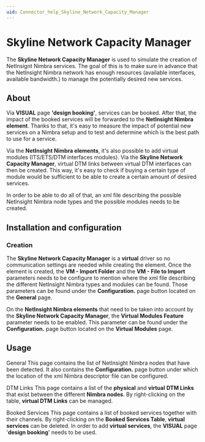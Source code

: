 ```yaml
---
uid: Connector_help_Skyline_Network_Capacity_Manager
---
```


# Skyline Network Capacity Manager

The **Skyline Network Capacity Manager** is used to simulate the creation of NetInsignt Nimbra services. The goal of this is to make sure in advance that the NetInsight Nimbra network has enough resources (available interfaces, available bandwidth.) to manage the potentially desired new services.

## About

Via **VISUAL** page **'design booking'**, services can be booked. After that, the impact of the booked services will be forwarded to the **NetInsight Nimbra element**. Thanks to that, it's easy to measure the impact of potential new services on a Nimbra setup and to test and determine which is the best path to use for a service.

Via the **NetInsight Nimbra elements**, it's also possible to add virtual modules (ITS/ETS/DTM interfaces modules). Via the **Skyline Network Capacity Manager**, virtual DTM links between virtual DTM interfaces can then be created. This way, it's easy to check if buying a certain type of module would be sufficient to be able to create a certain amount of desired services.

In order to be able to do all of that, an xml file describing the possible NetInsight Nimbra node types and the possible modules needs to be created.

## Installation and configuration

### Creation

The **Skyline Network Capacity Manager** is a **virtual** driver so no communication settings are needed while creating the element. Once the element is created, the **VM - Import Folder** and the **VM - File to Import** parameters needs to be configure to mention where the xml file describing the different NetInsight Nimbra types and modules can be found. Those parameters can be found under the **Configuration.** page button located on the **General** page.

On the **NetInsight Nimbra elements** that need to be taken into account by the **Skyline Network Capacity Manager**, the **Virtual Modules Feature** parameter needs to be enabled. This parameter can be found under the **Configuration.** page button located on the **Virtual Modules** page.

## Usage

General
This page contains the list of NetInsight Nimbra nodes that have been detected. It also contains the **Configuration.** page button under which the location of the xml Nimbra descriptor file can be configured.

DTM Links
This page contains a list of the **physical** and **virtual** **DTM Links** that exist between the different **Nimbra nodes**. By right-clicking on the table, **virtual DTM Links** can be managed.

Booked Services
This page contains a list of booked services together with their channels. By right-clicking on the **Booked Services Table**, **virtual services** can be deleted. In order to add **virtual services**, the **VISUAL** page '**design booking**' needs to be used.
